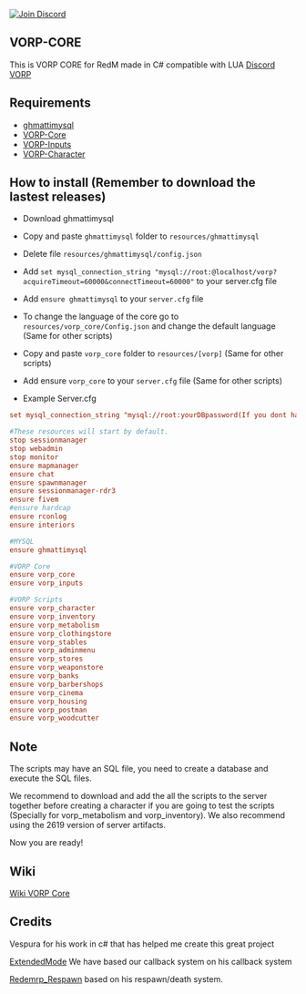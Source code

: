 [![Join Discord](https://img.shields.io/discord/704317931453939803?style=flat-square)](https://discord.gg/JgYeAr6Tp6)

## VORP-CORE
This is VORP CORE for RedM made in C# compatible with LUA
[Discord VORP](https://discord.gg/23MPbQ6)

## Requirements
- [ghmattimysql](https://github.com/VORPCORE/ghmattimysql-oxmysql)
- [VORP-Core](https://github.com/VORPCORE/VORP-Core/releases)
- [VORP-Inputs](https://github.com/VORPCORE/VORP-Inputs/releases)
- [VORP-Character](https://github.com/VORPCORE/VORP-Character/releases)

## How to install (Remember to download the lastest releases)
* Download ghmattimysql
* Copy and paste ``ghmattimysql`` folder to ``resources/ghmattimysql``
* Delete file ``resources/ghmattimysql/config.json``
* Add ``set mysql_connection_string "mysql://root:@localhost/vorp?acquireTimeout=60000&connectTimeout=60000"`` to your server.cfg file
* Add ``ensure ghmattimysql`` to your ``server.cfg`` file

* To change the language of the core go to ``resources/vorp_core/Config.json`` and change the default language (Same for other scripts)
* Copy and paste ``vorp_core`` folder to ``resources/[vorp]`` (Same for other scripts)
* Add ensure ``vorp_core`` to your ``server.cfg`` file (Same for other scripts)
* Example Server.cfg

```cfg
set mysql_connection_string "mysql://root:yourDBpassword(If you dont have one, leave this blank)@localhost/vorp?acquireTimeout=60000&connectTimeout=60000"

#These resources will start by default.
stop sessionmanager
stop webadmin
stop monitor
ensure mapmanager
ensure chat
ensure spawnmanager
ensure sessionmanager-rdr3
ensure fivem
#ensure hardcap
ensure rconlog
ensure interiors

#MYSQL
ensure ghmattimysql

#VORP Core
ensure vorp_core
ensure vorp_inputs

#VORP Scripts
ensure vorp_character
ensure vorp_inventory
ensure vorp_metabolism
ensure vorp_clothingstore
ensure vorp_stables
ensure vorp_adminmenu
ensure vorp_stores
ensure vorp_weaponstore
ensure vorp_banks
ensure vorp_barbershops
ensure vorp_cinema
ensure vorp_housing
ensure vorp_postman
ensure vorp_woodcutter
```

## Note

The scripts may have an SQL file, you need to create a database and execute the SQL files.

We recommend to download and add the all the scripts to the server together before creating a character if you are going to test the scripts (Specially for vorp_metabolism and vorp_inventory).
We also recommend using the 2619 version of server artifacts.

Now you are ready!

## Wiki
[Wiki VORP Core](http://docs.vorpcore.com:3000/home)

## Credits
Vespura for his work in c# that has helped me create this great project

[ExtendedMode](https://github.com/extendedmode/extendedmode) We have based our callback system on his callback system

[Redemrp_Respawn](https://github.com/RedEM-RP/redemrp_respawn/blob/d26395a9c19169cdf47ab4d66282f7a1436dc925/client/cl_main.lua#L18) based on his respawn/death system.
